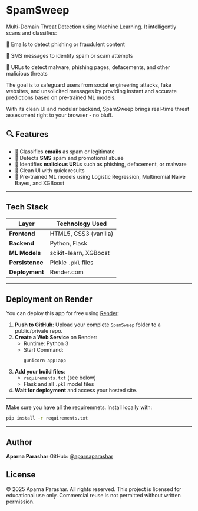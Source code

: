 # SpamSweep
Multi-Domain Threat Detection using Machine Learning. 
It intelligently scans and classifies:

📧 Emails to detect phishing or fraudulent content

💬 SMS messages to identify spam or scam attempts

🔗 URLs to detect malware, phishing pages, defacements, and other malicious threats

The goal is to safeguard users from social engineering attacks, fake websites, and unsolicited messages by providing instant and accurate predictions based on pre-trained ML models.

With its clean UI and modular backend, SpamSweep brings real-time threat assessment right to your browser - no bluff.


## 🔍 Features

- 📧 Classifies **emails** as spam or legitimate
- 💬 Detects **SMS** spam and promotional abuse
- 🔗 Identifies **malicious URLs** such as phishing, defacement, or malware
- 🎯 Clean UI with quick results
- 🧠 Pre-trained ML models using Logistic Regression, Multinomial Naive Bayes, and XGBoost

---

##  Tech Stack

| Layer       | Technology Used        |
|-------------|------------------------|
| **Frontend** | HTML5, CSS3 (vanilla) |
| **Backend**  | Python, Flask         |
| **ML Models**| scikit-learn, XGBoost |
| **Persistence** | Pickle `.pkl` files |
| **Deployment** | Render.com          |

---



##  Deployment on Render

You can deploy this app for free using [Render](https://render.com):

1. **Push to GitHub**: Upload your complete `SpamSweep` folder to a public/private repo.
2. **Create a Web Service** on Render:
   - Runtime: Python 3
   - Start Command:  
     ```
     gunicorn app:app
     ```
3. **Add your build files**:
   - `requirements.txt` (see below)
   - Flask and all `.pkl` model files
4. **Wait for deployment** and access your hosted site.

---


Make sure you have all the requiremnets. Install locally with:

```bash
pip install -r requirements.txt
```

---

##  Author

**Aparna Parashar**
 GitHub: [@aparnaparashar](https://github.com/aparnaparashar)


## License

© 2025 Aparna Parashar. All rights reserved.
This project is licensed for educational use only. Commercial reuse is not permitted without written permission.

